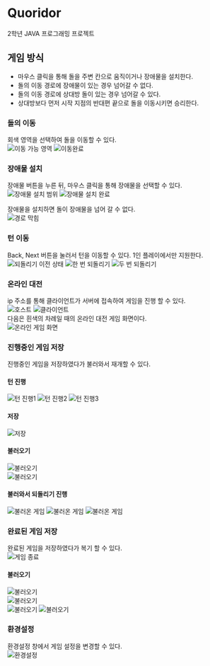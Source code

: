 # Quoridor
2학년 JAVA 프로그래밍 프로젝트

## 게임 방식
- 마우스 클릭을 통해 돌을 주변 칸으로 움직이거나 장애물을 설치한다.  
- 돌의 이동 경로에 장애물이 있는 경우 넘어갈 수 없다.  
- 돌의 이동 경로에 상대방 돌이 있는 경우 넘어갈 수 있다.  
- 상대방보다 먼저 시작 지점의 반대편 끝으로 돌을 이동시키면 승리한다.  

### 돌의 이동
회색 영역을 선택하여 돌을 이동할 수 있다.  
![이동 가능 영역](./readme_images/move1.png) ![이동완료](./readme_images/move2.png)  

### 장애물 설치
장애물 버튼을 누른 뒤, 마우스 클릭을 통해 장애물을 선택할 수 있다.  
![장애물 설치 범위](./readme_images/block1.png) ![장애물 설치 완료](./readme_images/block2.png)  

장애물을 설치하면 돌이 장애물을 넘어 갈 수 없다.  
![경로 막힘](./readme_images/block3.png)  

### 턴 이동
Back, Next 버튼을 눌러서 턴을 이동할 수 있다. 1인 플레이에서만 지원한다.  
![되돌리기 이전 상태](./readme_images/prev1.png) ![한 번 되돌리기](./readme_images/prev2.png) ![두 번 되돌리기](./readme_images/prev3.png)  

### 온라인 대전
ip 주소를 통해 클라이언트가 서버에 접속하여 게임을 진행 할 수 있다.  
![호스트](./readme_images/host.png) ![클라이언트](./readme_images/client.png)  
다음은 흰색의 차례일 때의 온라인 대전 게임 화면이다.  
![온라인 게임 화면](./readme_images/online_game.png)  

### 진행중인 게임 저장
진행중인 게임을 저장하였다가 불러와서 재개할 수 있다.
#### 턴 진행
![턴 진행1](./readme_images/turn1.png) ![턴 진행2](./readme_images/turn2.png) ![턴 진행3](./readme_images/turn3.png)  
#### 저장
![저장](./readme_images/save.png)  
#### 불러오기
![불러오기](./readme_images/load1.png)  
![불러오기](./readme_images/load2.png)  
#### 불러와서 되돌리기 진행
![불러온 게임](./readme_images/loaded1.png) ![불러온 게임](./readme_images/loaded2.png) ![불러온 게임](./readme_images/loaded3.png)  

### 완료된 게임 저장
완료된 게임을 저장하였다가 복기 할 수 있다.  
![게임 종료](./readme_images/win.png)
#### 불러오기
![불러오기](./readme_images/replay1.png)  
![불러오기](./readme_images/replay2.png)  
![불러오기](./readme_images/replay3.png) ![불러오기](./readme_images/replay4.png)  

### 환경설정
환경설정 창에서 게임 설정을 변경할 수 있다.  
![환경설정](./readme_images/option.png)